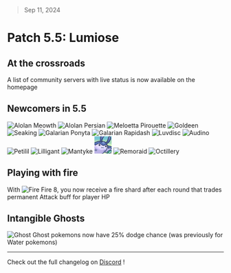 > Sep 11, 2024

# Patch 5.5: Lumiose

##  At the crossroads

A list of community servers with live status is now available on the homepage

## Newcomers in 5.5

![Alolan Meowth](https://raw.githubusercontent.com/PMDCollab/SpriteCollab/master/portrait/0052/0001/Normal.png)
![Alolan Persian](https://raw.githubusercontent.com/PMDCollab/SpriteCollab/master/portrait/0053/0001/Normal.png)
![Meloetta Pirouette](https://raw.githubusercontent.com/PMDCollab/SpriteCollab/master/portrait/0648/0001/Normal.png)
![Goldeen](https://raw.githubusercontent.com/PMDCollab/SpriteCollab/master/portrait/0118/Normal.png)
![Seaking](https://raw.githubusercontent.com/PMDCollab/SpriteCollab/master/portrait/0119/Normal.png)
![Galarian Ponyta](https://raw.githubusercontent.com/PMDCollab/SpriteCollab/master/portrait/0077/0001/Normal.png)
![Galarian Rapidash](https://raw.githubusercontent.com/PMDCollab/SpriteCollab/master/portrait/0078/0001/Normal.png)
![Luvdisc](https://raw.githubusercontent.com/PMDCollab/SpriteCollab/master/portrait/0370/Normal.png)
![Audino](https://raw.githubusercontent.com/PMDCollab/SpriteCollab/master/portrait/0531/Normal.png)
![Petilil](https://raw.githubusercontent.com/PMDCollab/SpriteCollab/master/portrait/0548/Normal.png)
![Lilligant](https://raw.githubusercontent.com/PMDCollab/SpriteCollab/master/portrait/0549/Normal.png)
![Mantyke](https://raw.githubusercontent.com/PMDCollab/SpriteCollab/master/portrait/0458/Normal.png)
![Mantine](https://raw.githubusercontent.com/PMDCollab/SpriteCollab/master/portrait/0226/Normal.png)
![Remoraid](https://raw.githubusercontent.com/PMDCollab/SpriteCollab/master/portrait/0223/Normal.png)
![Octillery](https://raw.githubusercontent.com/PMDCollab/SpriteCollab/master/portrait/0224/Normal.png)

## Playing with fire

With ![Fire](https://raw.githubusercontent.com/keldaanCommunity/pokemonAutoChess/3c11a620df1707e68b30743b29cf900c0dd0c87e/app/public/src/assets/types/FIRE.svg) Fire 8, you now receive a fire shard after each round that trades permanent Attack buff for player HP

## Intangible Ghosts

![Ghost](https://raw.githubusercontent.com/keldaanCommunity/pokemonAutoChess/3c11a620df1707e68b30743b29cf900c0dd0c87e/app/public/src/assets/types/GHOST.svg) Ghost pokemons now have 25% dodge chance (was previously for Water pokemons)

---

Check out the full changelog on [Discord](https://discord.com/channels/737230355039387749/737230355039387752/1283336256448893040) !
